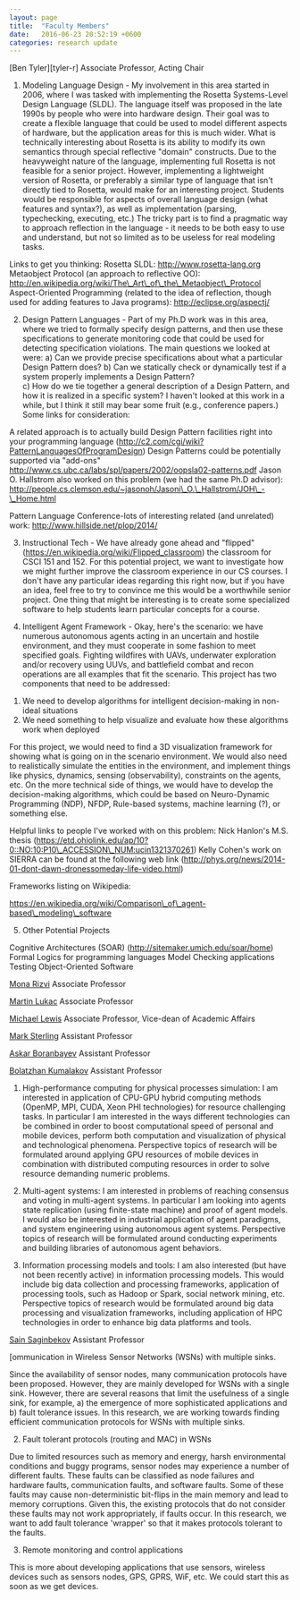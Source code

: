 ```yaml
---
layout: page
title:  "Faculty Members"
date:   2016-06-23 20:52:19 +0600
categories: research update
---
```


[Ben Tyler][tyler-r]
Associate Professor,
Acting Chair

1. Modeling Language Design - My involvement in this area started in 2006, where I was tasked with implementing the Rosetta Systems-Level Design Language (SLDL).  The language itself was proposed in the late 1990s by people who were into hardware design.  Their goal was to create a flexible language that could be used to model different aspects of hardware, but the application areas for this is much wider.  What is technically interesting about Rosetta is its ability to modify its own semantics through special reflective "domain" constructs.
Due to the heavyweight nature of the language, implementing full Rosetta is not feasible for a senior project.  However, implementing a lightweight version of Rosetta, or preferably a similar type of language that isn't directly tied to Rosetta, would make for an interesting project.  Students would be responsible for aspects of overall language design (what features and syntax?), as well as implementation (parsing, typechecking, executing, etc.)  The tricky part is to find a pragmatic way to approach reflection in the language - it needs to be both easy to use and understand, but not so limited as to be useless for real modeling tasks.

Links to get you thinking:
Rosetta SLDL:  http://www.rosetta-lang.org
Metaobject Protocol (an approach to reflective OO):  http://en.wikipedia.org/wiki/The\_Art\_of\_the\_Metaobject\_Protocol
Aspect-Oriented Programming (related to the idea of reflection, though used for adding features to Java programs): http://eclipse.org/aspectj/

2. Design Pattern Languages - Part of my Ph.D work was in this area, where we tried to formally specify design patterns, and then use these specifications to generate monitoring code that could be used for detecting specification violations.  The main questions we looked at were:
a) Can we provide precise specifications about what a particular Design Pattern does?
b) Can we statically check or dynamically test if a system properly implements a Design Pattern?  
c) How do we tie together a general description of a Design Pattern, and how it is realized in a specific system?
I haven't looked at this work in a while, but I think it still may bear some fruit (e.g., conference papers.)  Some links for consideration:

A related approach is to actually build Design Pattern facilities right into your programming language (http://c2.com/cgi/wiki?PatternLanguagesOfProgramDesign)
Design Patterns could be potentially supported via "add-ons" http://www.cs.ubc.ca/labs/spl/papers/2002/oopsla02-patterns.pdf
Jason O. Hallstrom also worked on this problem (we had the same Ph.D advisor): http://people.cs.clemson.edu/~jasonoh/Jasoni\_O.\_Hallstrom/JOH\_-\_Home.html

Pattern Language Conference-lots of interesting related (and unrelated) work:  http://www.hillside.net/plop/2014/

3. Instructional Tech - We have already gone ahead and "flipped" (https://en.wikipedia.org/wiki/Flipped_classroom) the classroom for CSCI 151 and 152.  For this potential project, we want to investigate how we might further improve the classroom experience in our CS courses.  I don't have any particular ideas regarding this right now, but if you have an idea, feel free to try to convince me this would be a worthwhile senior project.  One thing that might be interesting is to create some specialized software to help students learn particular concepts for a course.

4. Intelligent Agent Framework - Okay, here's the scenario:  we have numerous autonomous agents acting in an uncertain and hostile environment, and they must cooperate in some fashion to meet specified goals.  Fighting wildfires with UAVs, underwater exploration and/or recovery using UUVs, and battlefield combat and recon operations are all examples that fit the scenario.  This project has two components that need to be addressed:

1)  We need to develop algorithms for intelligent decision-making in non-ideal situations
2)  We need something to help visualize and evaluate how these algorithms work when deployed

For this project, we would need to find a 3D visualization framework for showing what is going on in the scenario environment.  We would also need to realistically simulate the entities in the environment, and implement things like physics, dynamics, sensing (observability), constraints on the agents, etc.  On the more technical side of things, we would have to develop the decision-making algorithms, which could be based on Neuro-Dynamic Programming (NDP), NFDP, Rule-based systems, machine learning (?), or something else.

Helpful links to people I've worked with on this problem:
Nick Hanlon's M.S. thesis (https://etd.ohiolink.edu/ap/10?0::NO:10:P10\_ACCESSION\_NUM:ucin1321370261)
Kelly Cohen's work on SIERRA can be found at the following web link (http://phys.org/news/2014-01-dont-dawn-dronessomeday-life-video.html) 

Frameworks listing on Wikipedia:

https://en.wikipedia.org/wiki/Comparison\_of\_agent-based\_modeling\_software

5. Other Potential Projects 

Cognitive Architectures (SOAR) (http://sitemaker.umich.edu/soar/home)
Formal Logics for programming languages
Model Checking applications
Testing Object-Oriented Software

[Mona Rizvi][rizvi-r]
Associate Professor

[Martin Lukac][lukac-r]
Associate Professor

[Michael Lewis][lewis-r]
Associate Professor,
Vice-dean of Academic Affairs 

[Mark Sterling][sterling-r]
Assistant Professor

[Askar Boranbayev][boranbayev-r]
Assistant Professor

[Bolatzhan Kumalakov][kumalakov-r]
Assistant Professor

1. High-performance computing for physical processes simulation: I am interested in application of CPU-GPU hybrid computing methods (OpenMP, MPI, CUDA, Xeon PHI technologies) for resource challenging tasks. In particular I am interested in the ways different technologies can be combined in order to boost computational speed of personal and mobile devices, perform both computation and visualization of physical and technological phenomena. Perspective topics of research will be formulated around applying GPU resources of mobile devices in combination with distributed computing resources in order to solve resource demanding numeric problems.

2. Multi-agent systems: I am interested in problems of reaching consensus and voting in multi-agent systems. In particular I am looking into agents state replication (using finite-state machine) and proof of agent models. I would also be interested in industrial application of agent paradigms, and system engineering using autonomous agent systems. Perspective topics of research will be formulated around conducting experiments and building libraries of autonomous agent behaviors.

3. Information processing models and tools: I am also interested (but have not been recently active) in information processing models. This would include big data collection and processing frameworks, application of processing tools, such as Hadoop or Spark, social network mining, etc. Perspective topics of research would be formulated around big data processing and visualization frameworks, including application of HPC technologies in order to enhance big data platforms and tools.


[Sain Saginbekov][saginbekov-r]
Assistant Professor


[ommunication in Wireless Sensor Networks (WSNs) with multiple sinks.

Since the availability of sensor nodes, many communication protocols have been proposed. However, they are mainly developed for WSNs with a single sink. However, there are several reasons that 
limit the usefulness of a single sink, for example, a) the emergence of more sophisticated applications and b) fault tolerance issues. In this research, we are working towards finding efficient communication 
protocols for WSNs with multiple sinks. 

2) Fault tolerant protocols (routing and MAC) in WSNs

Due to limited resources such as memory and energy, harsh environmental conditions and buggy programs, sensor nodes may experience a number of different faults. 
These faults can be classified as node failures and hardware faults, communication faults, and software faults. Some of these faults may cause non-deterministic bit-flips in the main memory and lead to memory corruptions. 
Given this, the existing protocols that do not consider these faults may not work appropriately, if faults occur. In this research, we want to add fault tolerance 'wrapper' so that it makes protocols tolerant to the faults.

3) Remote monitoring and control applications

This is more about developing applications that use sensors, wireless devices such as sensors nodes, GPS, GPRS, WiF, etc. We could start this as soon as we get devices.



[rizvi-r]: ../../../r/rizvi
[lukac-r]: ../../../r/lukac
[lewis-r]: ../../../r/lewis
[sterling-r]: ../../../r/sterling
[boranbayev-r]: ../../../r/boranbayev
[kumalakov-r]: ../../../r/kumalakov
[saginbekov-r]: ../../../r/saginbekov
